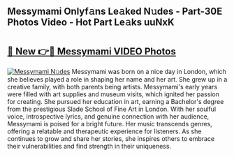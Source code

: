 ## Messymami Onlyf𝚊ns Le𝚊ked N𝚞des - Part-30E Photos Video - Hot Part Le𝚊ks uuNxK

# <h2><a href="http://ab33562.deff.icu/?id=Messymami">🔗 New 👉🔴 Messymami VIDEO Photos</a></h2>

[![Messymami N𝚞des](https://i.imgur.com/rIISA9y.gif)](http://ab33562.deff.icu/?id=Messymami)
Messymami was born on a nice day in London, which she believes played a role in shaping her name and her art. She grew up in a creative family, with both parents being artists. Messymami's early years were filled with art supplies and museum visits, which ignited her passion for creating. She pursued her education in art, earning a Bachelor's degree from the prestigious Slade School of Fine Art in London. With her soulful voice, introspective lyrics, and genuine connection with her audience, Messymami is poised for a bright future. Her music transcends genres, offering a relatable and therapeutic experience for listeners. As she continues to grow and share her stories, she inspires others to embrace their vulnerabilities and find strength in their uniqueness.
